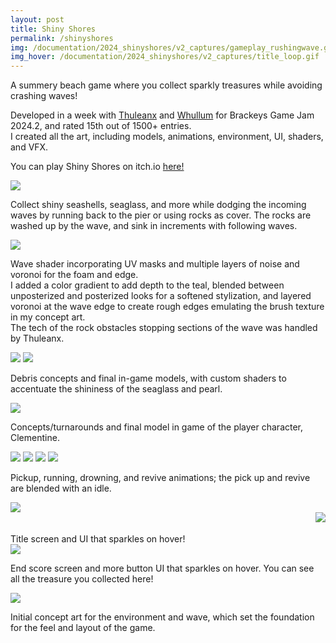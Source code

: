 ```yaml
---
layout: post
title: Shiny Shores
permalink: /shinyshores
img: /documentation/2024_shinyshores/v2_captures/gameplay_rushingwave.gif
img_hover: /documentation/2024_shinyshores/v2_captures/title_loop.gif
---
```


A summery beach game where you collect sparkly treasures while avoiding crashing waves!

Developed in a week with <a href="https://thuleanx.github.io/">Thuleanx</a> and <a href="https://www.willbertiz.com/">Whullum</a> for Brackeys Game Jam 2024.2, and rated 15th out of 1500+ entries. <br>I created all the art, including models, animations, environment, UI, shaders, and VFX.

You can play Shiny Shores on itch.io <a href="https://ayucinna.itch.io/shiny-shores">here!</a>

<div class="img_row">
	<img class="col three" src="{{ site.baseurl }}/documentation/2024_shinyshores/v2_captures/gameplay_4.gif"/>
</div>

Collect shiny seashells, seaglass, and more while dodging the incoming waves by running back to the pier or using rocks as cover. The rocks are washed up by the wave, and sink in increments with following waves.

<div class="img_row">
	<img class="col three" src="{{ site.baseurl }}/documentation/2024_shinyshores/waveshader.gif"/>
</div>

Wave shader incorporating UV masks and multiple layers of noise and voronoi for the foam and edge. <br> I added a color gradient to add depth to the teal, blended between unposterized and posterized looks for a softened stylization, and layered voronoi at the wave edge to create rough edges emulating the brush texture in my concept art. 
<br>
The tech of the rock obstacles stopping sections of the wave was handled by Thuleanx.

<div class="img_row">
	<img class="col half" src="{{ site.baseurl }}/documentation/2024_shinyshores/debris_ref2.png"/>
	<img class="col half" src="{{ site.baseurl }}/documentation/2024_shinyshores/debristurntable.gif"/>
</div>

Debris concepts and final in-game models, with custom shaders to accentuate the shininess of the seaglass and pearl.

<div class="img_row">
	<img class="col three" src="{{ site.baseurl }}/documentation/2024_shinyshores/clementine_ref_ingame.png"/>
</div>

Concepts/turnarounds and final model in game of the player character, Clementine.

<div class="img_row">
	<img class="col quarter" src="{{ site.baseurl }}/documentation/2024_shinyshores/clem_anim_pickupidle.gif"/>
	<img class="col quarter" src="{{ site.baseurl }}/documentation/2024_shinyshores/clem_anim_run.gif"/>
	<img class="col quarter" src="{{ site.baseurl }}/documentation/2024_shinyshores/clem_anim_drown.gif"/>
	<img class="col quarter" src="{{ site.baseurl }}/documentation/2024_shinyshores/clem_anim_wakeupidle.gif"/>
</div>

Pickup, running, drowning, and revive animations; the pick up and revive are blended with an idle.

<div class="img_row">
	<img class="col three" src="{{ site.baseurl }}/documentation/2024_shinyshores/v2_captures/title_loop_HQ.gif"/>
</div>

<div class="img_row">
	<img class="col quarter" src="{{ site.baseurl }}/documentation/2024_shinyshores/v2_captures/button_hover_2_crop.gif" style="float:right"/>
	<br><br> Title screen and UI that sparkles on hover!
</div>

<div class="img_row">
	<img class="col three" src="{{ site.baseurl }}/documentation/2024_shinyshores/v2_captures/gameover_2.gif"/>
</div>

End score screen and more button UI that sparkles on hover. You can see all the treasure you collected here!

<div class="img_row">
	<img class="col three" src="{{ site.baseurl }}/documentation/2024_shinyshores/env_beachwave.gif"/>
</div>

Initial concept art for the environment and wave, which set the foundation for the feel and layout of the game.

